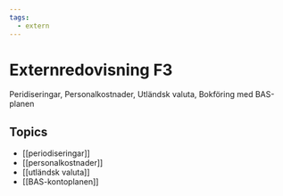 ```yaml
---
tags:
  - extern
---
```

# Externredovisning F3
Peridiseringar, Personalkostnader, Utländsk valuta, Bokföring med BAS-planen

## Topics
- [[periodiseringar]]
- [[personalkostnader]]
- [[utländsk valuta]]
- [[BAS-kontoplanen]]